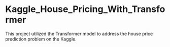 # Kaggle_House_Pricing_With_Transformer
This project utilized the Transformer model to address the house price prediction problem on the Kaggle.
